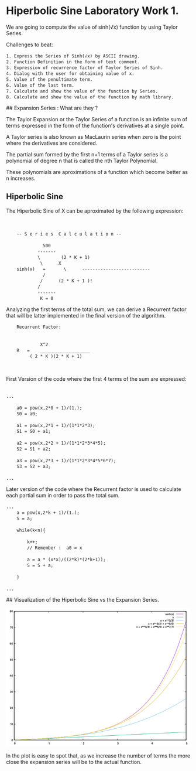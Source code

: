 # Hiperbolic Sine Laboratory Work 1. 

We are going to compute the value of sinh(√x) function by using Taylor Series.  

Challenges to beat: 

	1. Express the Series of Sinh(√x) by ASCII drawing.
	2. Function Definition in the form of text comment.
	3. Expression of recurrence factor of Taylor Series of Sinh.
	4. Dialog with the user for obtaining value of x. 
	5. Value of the penultimate term.
	6. Value of the last term. 
	7. Calculate and show the value of the function by Series.
	8. Calculate and show the value of the function by math library. 



## Expansion Series : What are they ? 

The Taylor Expansion or the Taylor Series of a function is an infinite sum of terms expressed in the form of the function's derivatives at a single point.  


A Taylor series is also known as MacLaurin series when zero is the point where the derivatives are considered.   

The partial sum formed by the first n+1 terms of a Taylor series is a polynomial of degree n that is called the nth Taylor Polynomial.  

These polynomials are aproximations of a function which become better as n increases.   

## Hiperbolic Sine


The Hiperbolic Sine of X can be aproximated by the following expression:


```


	-- S e r i e s  C a l c u l a t i o n --

			  500
			-------
			\		 (2 * K + 1)
			 \		X
	sinh(x)	  =       \      --------------------------
			  /	
			 /		(2 * K + 1 )!
			/
			-------
			 K = 0

```



Analyzing the first terms of the total sum, we can derive a Recurrent factor that will be latter implemented in the final version of the algorithm.




```
	Recurrent Factor: 	

	
			 X^2
	R   =	 ___________________
		 ( 2 * K )(2 * K + 1)    



```


First Version of the code where the first 4 terms of the sum are expressed: 


```

...

	a0 = pow(x,2*0 + 1)/(1.); 
	S0 = a0;
	
	a1 = pow(x,2*1 + 1)/(1*1*2*3); 
	S1 = S0 + a1;

	a2 = pow(x,2*2 + 1)/(1*1*2*3*4*5); 
	S2 = S1 + a2;

	a3 = pow(x,2*3 + 1)/(1*1*2*3*4*5*6*7); 
	S3 = S2 + a3;
    
...

```

Later version of the code where the Recurrent factor is used to calculate each partial sum in order to pass the total sum. 

```
...
	a = pow(x,2*k + 1)/(1.); 
	S = a;

	while(k<n){
		
		k++;
		// Remember :  a0 = x
		
		a = a * (x*x)/((2*k)*(2*k+1));
		S = S + a;
		
	}

...

```

## Visualization of the Hiperbolic Sine vs the Expansion Series. 


![HiperbolicSinePlot](https://github.com/AikaHorizon333/RTR105/blob/main/works/hiper_sine_lab/hiper_sine.png)

In the plot is easy to spot that, as we increase the number of terms the more close the expansion series will be to the actual function.  





